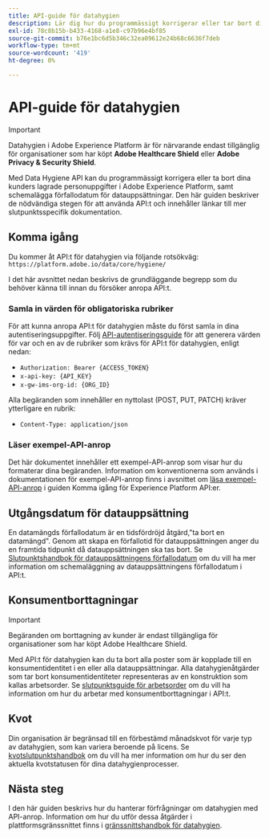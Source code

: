 ```yaml
---
title: API-guide för datahygien
description: Lär dig hur du programmässigt korrigerar eller tar bort dina kunders lagrade personuppgifter i Adobe Experience Platform.
exl-id: 78c8b15b-b433-4168-a1e8-c97b96e4bf85
source-git-commit: b76e1bc6d5b346c32ea09612e24b68c6636f7deb
workflow-type: tm+mt
source-wordcount: '419'
ht-degree: 0%

---
```


# API-guide för datahygien

>[!IMPORTANT]
>
>Datahygien i Adobe Experience Platform är för närvarande endast tillgänglig för organisationer som har köpt **Adobe Healthcare Shield** eller **Adobe Privacy &amp; Security Shield**.

Med Data Hygiene API kan du programmässigt korrigera eller ta bort dina kunders lagrade personuppgifter i Adobe Experience Platform, samt schemalägga förfallodatum för datauppsättningar. Den här guiden beskriver de nödvändiga stegen för att använda API:t och innehåller länkar till mer slutpunktsspecifik dokumentation.

## Komma igång

Du kommer åt API:t för datahygien via följande rotsökväg: `https://platform.adobe.io/data/core/hygiene/`

I det här avsnittet nedan beskrivs de grundläggande begrepp som du behöver känna till innan du försöker anropa API:t.

### Samla in värden för obligatoriska rubriker

För att kunna anropa API:t för datahygien måste du först samla in dina autentiseringsuppgifter. Följ [API-autentiseringsguide](../../landing/api-authentication.md) för att generera värden för var och en av de rubriker som krävs för API:t för datahygien, enligt nedan:

* `Authorization: Bearer {ACCESS_TOKEN}`
* `x-api-key: {API_KEY}`
* `x-gw-ims-org-id: {ORG_ID}`

Alla begäranden som innehåller en nyttolast (POST, PUT, PATCH) kräver ytterligare en rubrik:

* `Content-Type: application/json`

### Läser exempel-API-anrop

Det här dokumentet innehåller ett exempel-API-anrop som visar hur du formaterar dina begäranden. Information om konventionerna som används i dokumentationen för exempel-API-anrop finns i avsnittet om [läsa exempel-API-anrop](../../landing/api-guide.md#sample-api) i guiden Komma igång för Experience Platform API:er.

## Utgångsdatum för datauppsättning

En datamängds förfallodatum är en tidsfördröjd åtgärd,&quot;ta bort en datamängd&quot;. Genom att skapa en förfallotid för datauppsättningen anger du en framtida tidpunkt då datauppsättningen ska tas bort. Se [Slutpunktshandbok för datauppsättningens förfallodatum](./dataset-expiration.md) om du vill ha mer information om schemaläggning av datauppsättningens förfallodatum i API:t.

## Konsumentborttagningar

>[!IMPORTANT]
>
>Begäranden om borttagning av kunder är endast tillgängliga för organisationer som har köpt Adobe Healthcare Shield.

Med API:t för datahygien kan du ta bort alla poster som är kopplade till en konsumentidentitet i en eller alla datauppsättningar. Alla datahygienåtgärder som tar bort konsumentidentiteter representeras av en konstruktion som kallas arbetsorder. Se [slutpunktsguide för arbetsorder](./workorder.md) om du vill ha information om hur du arbetar med konsumentborttagningar i API:t.

## Kvot

Din organisation är begränsad till en förbestämd månadskvot för varje typ av datahygien, som kan variera beroende på licens. Se [kvotslutpunktshandbok](./quota.md) om du vill ha mer information om hur du ser den aktuella kvotstatusen för dina datahygienprocesser.

## Nästa steg

I den här guiden beskrivs hur du hanterar förfrågningar om datahygien med API-anrop. Information om hur du utför dessa åtgärder i plattformsgränssnittet finns i [gränssnittshandbok för datahygien](../ui/overview.md).
